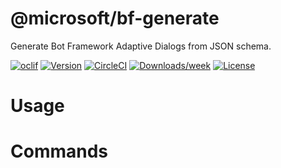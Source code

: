 @microsoft/bf-generate
======================

Generate Bot Framework Adaptive Dialogs from JSON schema.

[![oclif](https://img.shields.io/badge/cli-oclif-brightgreen.svg)](https://oclif.io)
[![Version](https://img.shields.io/npm/v/@microsoft/bf-generate.svg)](https://npmjs.org/package/@microsoft/bf-generate)
[![CircleCI](https://circleci.com/gh/Microsoft/https://github.com/Microsoft/BotBuilder-Samples/tree/master.svg?style=shield)](https://circleci.com/gh/Microsoft/https://github.com/Microsoft/BotBuilder-Samples/tree/master)
[![Downloads/week](https://img.shields.io/npm/dw/@microsoft/bf-generate.svg)](https://npmjs.org/package/@microsoft/bf-generate)
[![License](https://img.shields.io/npm/l/@microsoft/bf-generate.svg)](https://github.com/Microsoft/https://github.com/Microsoft/BotBuilder-Samples/blob/master/package.json)

<!-- toc -->
# Usage
<!-- usage -->
# Commands
<!-- commands -->

